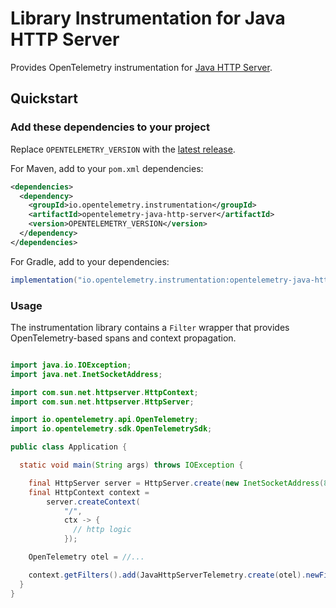 # Library Instrumentation for Java HTTP Server

Provides OpenTelemetry instrumentation for [Java HTTP Server](https://docs.oracle.com/en/java/javase/21/docs/api/jdk.httpserver/module-summary.html).

## Quickstart

### Add these dependencies to your project

Replace `OPENTELEMETRY_VERSION` with the [latest
release](https://search.maven.org/search?q=g:io.opentelemetry.instrumentation%20AND%20a:opentelemetry-java-http-server).

For Maven, add to your `pom.xml` dependencies:

```xml
<dependencies>
  <dependency>
    <groupId>io.opentelemetry.instrumentation</groupId>
    <artifactId>opentelemetry-java-http-server</artifactId>
    <version>OPENTELEMETRY_VERSION</version>
  </dependency>
</dependencies>
```

For Gradle, add to your dependencies:

```groovy
implementation("io.opentelemetry.instrumentation:opentelemetry-java-http-server:OPENTELEMETRY_VERSION")
```

### Usage

The instrumentation library contains a `Filter` wrapper that provides OpenTelemetry-based spans
and context propagation.

```java

import java.io.IOException;
import java.net.InetSocketAddress;

import com.sun.net.httpserver.HttpContext;
import com.sun.net.httpserver.HttpServer;

import io.opentelemetry.api.OpenTelemetry;
import io.opentelemetry.sdk.OpenTelemetrySdk;

public class Application {

  static void main(String args) throws IOException {

    final HttpServer server = HttpServer.create(new InetSocketAddress(8080), 0);
    final HttpContext context =
        server.createContext(
            "/",
            ctx -> {
              // http logic
            });

    OpenTelemetry otel = //...

    context.getFilters().add(JavaHttpServerTelemetry.create(otel).newFilter());
  }
}
```
